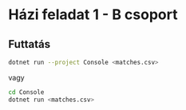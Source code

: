 # Házi feladat 1 - B csoport

## Futtatás

```bash
dotnet run --project Console <matches.csv>
```

vagy

```bash
cd Console
dotnet run <matches.csv>
```

